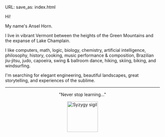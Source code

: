 URL:
save_as: index.html

Hi!

My name's Ansel Horn.

I live in vibrant Vermont between the heights of the Green Mountains and the
expanse of Lake Champlain.

I like computers, math, logic, biology, chemistry, artificial intelligence,
philosophy, history, cooking, music performance & composition, Brazilian
jiu-jitsu, judo, capoeira, swing & ballroom dance, hiking, skiing, biking, and
windsurfing.

I'm searching for elegant engineering, beautiful landscapes, great storytelling,
and experiences of the sublime.

<hr>
<div style="text-align: center">
<p>"Never stop learning..."</p>
<img style="height: 100px" src="{static}/images/sigil.svg" alt="Syzygy sigil">
</div>
